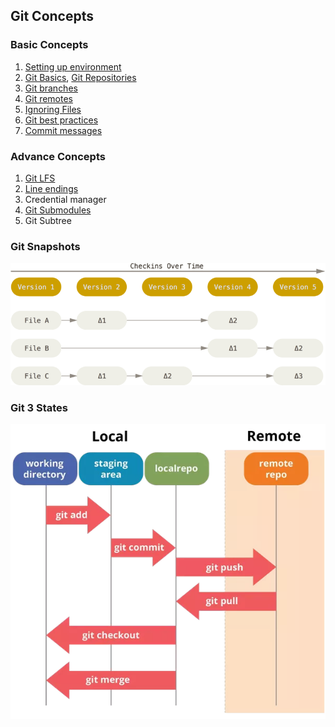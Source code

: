 ## Git Concepts

### Basic Concepts

1. [Setting up environment](1.git-env-setup.md)
2. [Git Basics](2.git-basics.md), [Git Repositories](2.1.git-repos.md)
3. [Git branches](3.git-branches.md)
4. [Git remotes](4.git-remotes.md)
5. [Ignoring Files](5.ignoring-files.md)
6. [Git best practices](6.git-best-practices.md)
7. [Commit messages](7.commit-messages.md)

### Advance Concepts

1. [Git LFS](8.git-lfs.md) 
2. [Line endings](10.git-line-ending.md)
3. Credential manager
4. [Git Submodules](9.git-submodules.md)
5. Git Subtree

### Git Snapshots
<img src="./images/deltas.png" alt="Drawing" style="width: 800px;"/>

### Git 3 States
<img src="./images/areas.png" alt="Drawing" style="width: 800px;"/>